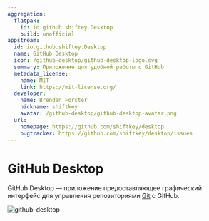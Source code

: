 ```yaml
---
aggregation:
  flatpak:
    id: io.github.shiftey.Desktop
    build: unofficial
appstream:
  id: io.github.shiftey.Desktop
  name: GitHub Desktop
  icon: /github-desktop/github-desktop-logo.svg
  summary: Приложение для удобной работы с GitHub
  metadata_license:
    name: MIT
    link: https://mit-license.org/
  developer:
    name: Brendan Forster
    nickname: shiftkey
    avatar: /github-desktop/github-desktop-avatar.png
  url:
    homepage: https://github.com/shiftkey/desktop
    bugtracker: https://github.com/shiftkey/desktop/issues
---
```


# GitHub Desktop

GitHub Desktop — приложение предоставляющее графический интерфейс для управления репозиториями [Git](/apps/git/) с GitHub.

![github-desktop](/github-desktop/github-desktop-1.png)

<!--@include: @en/apps/.parts/install/content-flatpak.md-->
